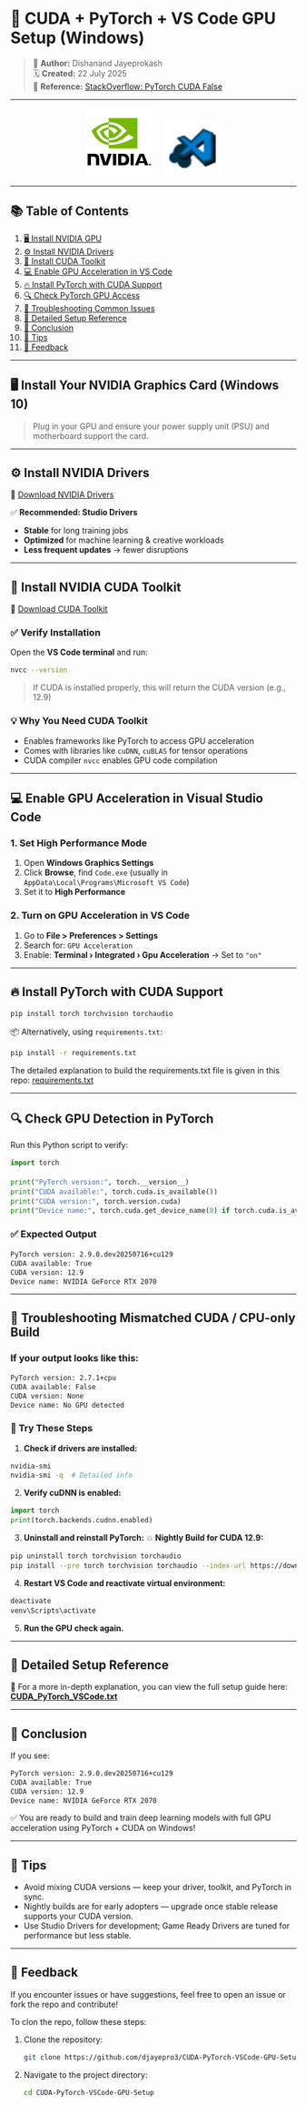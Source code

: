 # 🚀 CUDA + PyTorch + VS Code GPU Setup (Windows)

> 📌 **Author:** Dishanand Jayeprokash  
> 🗓️ **Created:** 22 July 2025  
> 🔗 **Reference:** [StackOverflow: PyTorch CUDA False](https://stackoverflow.com/questions/60987997/why-torch-cuda-is-available-returns-false-even-after-installing-pytorch-with)

---

<p align="center">
  <img src="images/nvidia_logo.png" alt="NVIDIA Logo" width="120"/>
  &nbsp;&nbsp;&nbsp;
  <img src="images/vscode_logo.png" alt="VS Code Logo" width="100"/>
</p>




---

## 📚 Table of Contents

1. [🖥️ Install NVIDIA GPU](#️-install-your-nvidia-graphics-card-windows-10)
2. [⚙️ Install NVIDIA Drivers](#-install-nvidia-drivers)
3. [🧠 Install CUDA Toolkit](#-install-nvidia-cuda-toolkit)
4. [💻 Enable GPU Acceleration in VS Code](#-enable-gpu-acceleration-in-visual-studio-code)
5. [🔥 Install PyTorch with CUDA Support](#-install-pytorch-with-cuda-support)
6. [🔍 Check PyTorch GPU Access](#-check-gpu-detection-in-pytorch)
7. [🐛 Troubleshooting Common Issues](#-troubleshooting-mismatched-cuda--cpu-only-build)
8. [📘 Detailed Setup Reference](#-detailed-setup-reference)
9. [🎉 Conclusion](#-conclusion)
10. [🧊 Tips](#-tips)
11. [💬 Feedback](#-feedback)


---

## 🖥️ Install Your NVIDIA Graphics Card (Windows 10)

> Plug in your GPU and ensure your power supply unit (PSU) and motherboard support the card.

---

## ⚙️ Install NVIDIA Drivers

🔗 [Download NVIDIA Drivers](https://www.nvidia.com/en-us/drivers/)

✅ **Recommended: Studio Drivers**
- **Stable** for long training jobs
- **Optimized** for machine learning & creative workloads
- **Less frequent updates** → fewer disruptions

---

## 🧠 Install NVIDIA CUDA Toolkit

🔗 [Download CUDA Toolkit](https://developer.nvidia.com/cuda-toolkit)

### ✅ Verify Installation

Open the **VS Code terminal** and run:

```bash
nvcc --version
````

> If CUDA is installed properly, this will return the CUDA version (e.g., 12.9)

### 💡 Why You Need CUDA Toolkit

* Enables frameworks like PyTorch to access GPU acceleration
* Comes with libraries like `cuDNN`, `cuBLAS` for tensor operations
* CUDA compiler `nvcc` enables GPU code compilation

---

## 💻 Enable GPU Acceleration in Visual Studio Code

### 1. Set High Performance Mode

1. Open **Windows Graphics Settings**
2. Click **Browse**, find `Code.exe` (usually in `AppData\Local\Programs\Microsoft VS Code`)
3. Set it to **High Performance**

### 2. Turn on GPU Acceleration in VS Code

1. Go to **File > Preferences > Settings**
2. Search for: `GPU Acceleration`
3. Enable: **Terminal › Integrated › Gpu Acceleration** → Set to `"on"`

---

## 🔥 Install PyTorch with CUDA Support

```bash
pip install torch torchvision torchaudio
```

📦 Alternatively, using `requirements.txt`:

```bash
pip install -r requirements.txt
```
The detailed explanation to build the requirements.txt file is given in this repo:
[requirements.txt](https://github.com/djayepro3/Windows-Venv-Python-Setup/blob/main/README.md#-sample-requirementstxt)

---

## 🔍 Check GPU Detection in PyTorch

Run this Python script to verify:

```python
import torch

print("PyTorch version:", torch.__version__)
print("CUDA available:", torch.cuda.is_available())
print("CUDA version:", torch.version.cuda)
print("Device name:", torch.cuda.get_device_name(0) if torch.cuda.is_available() else "No GPU detected")
```

### ✅ Expected Output

```text
PyTorch version: 2.9.0.dev20250716+cu129
CUDA available: True
CUDA version: 12.9
Device name: NVIDIA GeForce RTX 2070
```

---

## 🐛 Troubleshooting Mismatched CUDA / CPU-only Build

### If your output looks like this:

```text
PyTorch version: 2.7.1+cpu
CUDA available: False
CUDA version: None
Device name: No GPU detected
```

### 🔧 Try These Steps

1. **Check if drivers are installed:**

```bash
nvidia-smi
nvidia-smi -q  # Detailed info
```

2. **Verify cuDNN is enabled:**

```python
import torch
print(torch.backends.cudnn.enabled)
```

3. **Uninstall and reinstall PyTorch:**
   💥 **Nightly Build for CUDA 12.9:**

```bash
pip uninstall torch torchvision torchaudio
pip install --pre torch torchvision torchaudio --index-url https://download.pytorch.org/whl/nightly/cu129
```

4. **Restart VS Code and reactivate virtual environment:**

```bash
deactivate
venv\Scripts\activate
```

5. **Run the GPU check again.**


---

## 📘 Detailed Setup Reference

📄 For a more in-depth explanation, you can view the full setup guide here:  
[**CUDA_PyTorch_VSCode.txt**](setup/CUDA_PyTorch_VSCode.txt)

---

## 🎉 Conclusion

If you see:

```text
PyTorch version: 2.9.0.dev20250716+cu129
CUDA available: True
CUDA version: 12.9
Device name: NVIDIA GeForce RTX 2070
```

✅ You are ready to build and train deep learning models with full GPU acceleration using PyTorch + CUDA on Windows!

---

## 🧊 Tips

* Avoid mixing CUDA versions — keep your driver, toolkit, and PyTorch in sync.
* Nightly builds are for early adopters — upgrade once stable release supports your CUDA version.
* Use Studio Drivers for development; Game Ready Drivers are tuned for performance but less stable.

---

## 💬 Feedback

If you encounter issues or have suggestions, feel free to open an issue or fork the repo and contribute!

To clon the repo, follow these steps:

1. Clone the repository:
    ```bash
    git clone https://github.com/djayepro3/CUDA-PyTorch-VSCode-GPU-Setup
    ```
2. Navigate to the project directory:
    ```bash
    cd CUDA-PyTorch-VSCode-GPU-Setup
    ```

